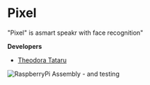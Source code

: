 # Pixel
"Pixel" is asmart speakr with face recognition"

<b>Developers</b>
  - <p><a href="https://www.linkedin.com/in/theodoratataru/">Theodora Tataru</a></p>

![RaspberryPi Assembly - and testing](hardwareTest.gif)


